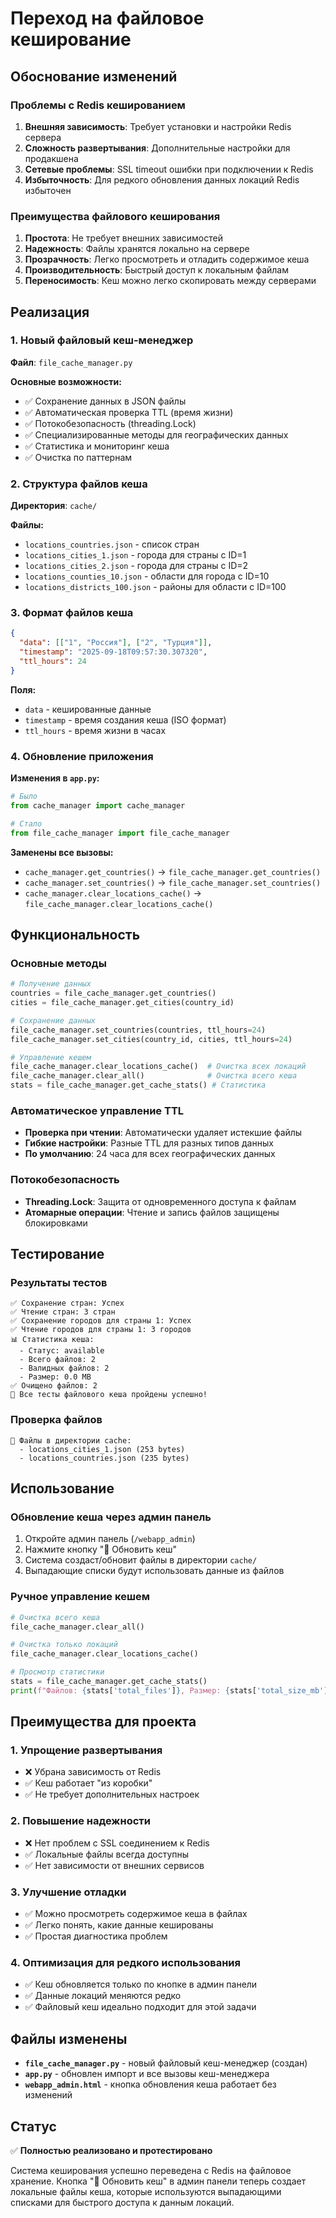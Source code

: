 # Переход на файловое кеширование

## Обоснование изменений

### Проблемы с Redis кешированием
1. **Внешняя зависимость**: Требует установки и настройки Redis сервера
2. **Сложность развертывания**: Дополнительные настройки для продакшена
3. **Сетевые проблемы**: SSL timeout ошибки при подключении к Redis
4. **Избыточность**: Для редкого обновления данных локаций Redis избыточен

### Преимущества файлового кеширования
1. **Простота**: Не требует внешних зависимостей
2. **Надежность**: Файлы хранятся локально на сервере
3. **Прозрачность**: Легко просмотреть и отладить содержимое кеша
4. **Производительность**: Быстрый доступ к локальным файлам
5. **Переносимость**: Кеш можно легко скопировать между серверами

## Реализация

### 1. Новый файловый кеш-менеджер

**Файл**: `file_cache_manager.py`

**Основные возможности:**
- ✅ Сохранение данных в JSON файлы
- ✅ Автоматическая проверка TTL (время жизни)
- ✅ Потокобезопасность (threading.Lock)
- ✅ Специализированные методы для географических данных
- ✅ Статистика и мониторинг кеша
- ✅ Очистка по паттернам

### 2. Структура файлов кеша

**Директория**: `cache/`

**Файлы:**
- `locations_countries.json` - список стран
- `locations_cities_1.json` - города для страны с ID=1
- `locations_cities_2.json` - города для страны с ID=2
- `locations_counties_10.json` - области для города с ID=10
- `locations_districts_100.json` - районы для области с ID=100

### 3. Формат файлов кеша

```json
{
  "data": [["1", "Россия"], ["2", "Турция"]],
  "timestamp": "2025-09-18T09:57:30.307320",
  "ttl_hours": 24
}
```

**Поля:**
- `data` - кешированные данные
- `timestamp` - время создания кеша (ISO формат)
- `ttl_hours` - время жизни в часах

### 4. Обновление приложения

**Изменения в `app.py`:**
```python
# Было
from cache_manager import cache_manager

# Стало
from file_cache_manager import file_cache_manager
```

**Заменены все вызовы:**
- `cache_manager.get_countries()` → `file_cache_manager.get_countries()`
- `cache_manager.set_countries()` → `file_cache_manager.set_countries()`
- `cache_manager.clear_locations_cache()` → `file_cache_manager.clear_locations_cache()`

## Функциональность

### Основные методы

```python
# Получение данных
countries = file_cache_manager.get_countries()
cities = file_cache_manager.get_cities(country_id)

# Сохранение данных
file_cache_manager.set_countries(countries, ttl_hours=24)
file_cache_manager.set_cities(country_id, cities, ttl_hours=24)

# Управление кешем
file_cache_manager.clear_locations_cache()  # Очистка всех локаций
file_cache_manager.clear_all()              # Очистка всего кеша
stats = file_cache_manager.get_cache_stats() # Статистика
```

### Автоматическое управление TTL

- **Проверка при чтении**: Автоматически удаляет истекшие файлы
- **Гибкие настройки**: Разные TTL для разных типов данных
- **По умолчанию**: 24 часа для всех географических данных

### Потокобезопасность

- **Threading.Lock**: Защита от одновременного доступа к файлам
- **Атомарные операции**: Чтение и запись файлов защищены блокировками

## Тестирование

### Результаты тестов

```
✅ Сохранение стран: Успех
✅ Чтение стран: 3 стран
✅ Сохранение городов для страны 1: Успех
✅ Чтение городов для страны 1: 3 городов
📊 Статистика кеша:
  - Статус: available
  - Всего файлов: 2
  - Валидных файлов: 2
  - Размер: 0.0 MB
✅ Очищено файлов: 2
🎉 Все тесты файлового кеша пройдены успешно!
```

### Проверка файлов

```
📁 Файлы в директории cache:
  - locations_cities_1.json (253 bytes)
  - locations_countries.json (235 bytes)
```

## Использование

### Обновление кеша через админ панель

1. Откройте админ панель (`/webapp_admin`)
2. Нажмите кнопку "🔄 Обновить кеш"
3. Система создаст/обновит файлы в директории `cache/`
4. Выпадающие списки будут использовать данные из файлов

### Ручное управление кешем

```python
# Очистка всего кеша
file_cache_manager.clear_all()

# Очистка только локаций
file_cache_manager.clear_locations_cache()

# Просмотр статистики
stats = file_cache_manager.get_cache_stats()
print(f"Файлов: {stats['total_files']}, Размер: {stats['total_size_mb']} MB")
```

## Преимущества для проекта

### 1. Упрощение развертывания
- ❌ Убрана зависимость от Redis
- ✅ Кеш работает "из коробки"
- ✅ Не требует дополнительных настроек

### 2. Повышение надежности
- ❌ Нет проблем с SSL соединением к Redis
- ✅ Локальные файлы всегда доступны
- ✅ Нет зависимости от внешних сервисов

### 3. Улучшение отладки
- ✅ Можно просмотреть содержимое кеша в файлах
- ✅ Легко понять, какие данные кешированы
- ✅ Простая диагностика проблем

### 4. Оптимизация для редкого использования
- ✅ Кеш обновляется только по кнопке в админ панели
- ✅ Данные локаций меняются редко
- ✅ Файловый кеш идеально подходит для этой задачи

## Файлы изменены

- **`file_cache_manager.py`** - новый файловый кеш-менеджер (создан)
- **`app.py`** - обновлен импорт и все вызовы кеш-менеджера
- **`webapp_admin.html`** - кнопка обновления кеша работает без изменений

## Статус

✅ **Полностью реализовано и протестировано**

Система кеширования успешно переведена с Redis на файловое хранение. Кнопка "🔄 Обновить кеш" в админ панели теперь создает локальные файлы кеша, которые используются выпадающими списками для быстрого доступа к данным локаций.
